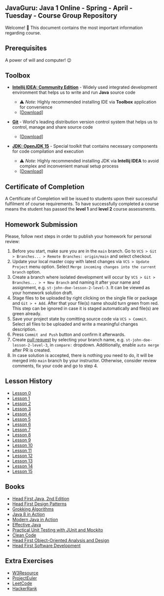 ## JavaGuru: Java 1 Online - Spring - April - Tuesday - Course Group Repository

Welcome! 👋 This document contains the most important information regarding course.

## Prerequisites

A power of will and computer! 😉

## Toolbox

* **[Intellij IDEA: Community Edition](https://www.jetbrains.com/idea/)** - Widely used integrated development environment that helps us to write and run **Java** source code

  * ⚠️ *Note:* Highly recommended installing IDE via **Toolbox** application for convenience
  * [[Download](https://www.jetbrains.com/toolbox-app/download)]

* **[Git](https://git-scm.com/)** - World's leading distribution version control system that helps us to control, manage and share source code

  * [[Download](https://git-scm.com/download)]

* **[JDK: OpenJDK 15](https://adoptopenjdk.net)** - Special toolkit that contains necessary components for code compilation and execution

  * ⚠️ *Note:* Highly recommended installing JDK via **Intellij IDEA** to avoid complex and inconvenient manual setup process
  * [[Download](https://adoptopenjdk.net)]

## Certificate of Completion

A Certificate of Completion will be issued to students upon their successful fulfilment of course requirements. To have successfully completed a course means the student has passed the **level 1** and **level 2** course assessments.

## Homework Submission

Please, follow next steps in order to publish your homework for personal review:
1. Before you start, make sure you are in the `main` branch. Go to `VCS > Git > Branches... > Remote Branches: origin/main` and select checkout.
2. Update your local master copy with latest changes via `VCS > Update Project` menu option. Select `Merge incoming changes into the current branch` option.
3. Create a branch where isolated development will occur by `VCS > Git > Branches... > + New Branch` and naming it after your name and assignment, e.g. `st-john-doe-lesson-2-level-3`. It can be viewed as your homework solution draft.
4. Stage files to be uploaded by right clicking on the single file or package and `Git > + Add`. After that your file(s) name should turn green from red. This step can be ignored in case it is staged automatically and file(s) are green already.
5. Save your project state by comitting source code via `VCS > Commit`. Select all files to be uploaded and write a meaningful changes description.
6. Press `Commit and Push` button and confirm it afterwards.
7. Create [pull request](https://github.com/konstantins-buts/jg-java-1-online-spring-april-tuesday-2021/compare) by selecting your branch name, e.g. `st-john-doe-lesson-2-level-3`, in `compare:` dropdown. Additionally, enable `auto merge` after PR is created.
8. In case solution is accepted, there is nothing you need to do, it will be merged into `main` branch by your instructor. Otherwise, consider review comments, fix your code and go to step 4.

## Lesson History

* [Lesson 0](https://youtu.be/1pdldNYVwuA)
* [Lesson 1](https://www.youtube.com/watch?v=ZA9WGba0wm8)
* [Lesson 2](https://www.youtube.com/watch?v=dvJLuXTugv4)
* [Lesson 3](https://www.youtube.com/watch?v=NazC9rIcEw4)
* [Lesson 4](https://www.youtube.com/watch?v=P4aRx6C5RRQ)
* [Lesson 5](https://www.youtube.com/watch?v=tHOMLZz4Klk)
* [Lesson 6](https://www.youtube.com/watch?v=Lv6PBkkYfWU)
* [Lesson 7](https://www.youtube.com/watch?v=MoWFaIAn9X8)
* [Lesson 8](https://www.youtube.com/watch?v=LWANt3i8U30)
* [Lesson 9](https://www.youtube.com/watch?v=Zd-jMJn-8XE)
* [Lesson 10](https://www.youtube.com/watch?v=c7J5iRbt7jg)
* [Lesson 11](https://www.youtube.com/watch?v=ZZ1KE7KJWIY)
* [Lesson 12](https://www.youtube.com/watch?v=8-7OpkGpCf0)
* [Lesson 13](https://www.youtube.com/watch?v=gv0ILcYRXEQ)
* [Lesson 14](https://www.youtube.com/watch?v=k3UZfXwh5RY)
* [Lesson 15](https://www.youtube.com/watch?v=BKt2YC_LHr8)

## Books

* [Head First Java, 2nd Edition](https://isbnsearch.org/isbn/9780596009205)
* [Head First Design Patterns](https://isbnsearch.org/isbn/9780596007126)
* [Grokking Algorithms](https://isbnsearch.org/isbn/9781617292231)
* [Java 8 in Action](https://isbnsearch.org/isbn/9781617291999)
* [Modern Java in Action](https://isbnsearch.org/isbn/9781617293566)
* [Effective Java](https://isbnsearch.org/isbn/9780134685991)
* [Practical Unit Testing with JUnit and Mockito](https://isbnsearch.org/isbn/9788393489398)
* [Clean Code](https://isbnsearch.org/isbn/9780132350884)
* [Head First Object-Oriented Analysis and Design](https://isbnsearch.org/isbn/9780596008673)
* [Head First Software Development](https://isbnsearch.org/isbn/9780596527358)

## Extra Exercises

* [W3Resource](https://www.w3resource.com/java-exercises/)
* [ProjectEuler](https://projecteuler.net/)
* [LeetCode](https://leetcode.com/)
* [HackerRank](https://www.hackerrank.com/)
